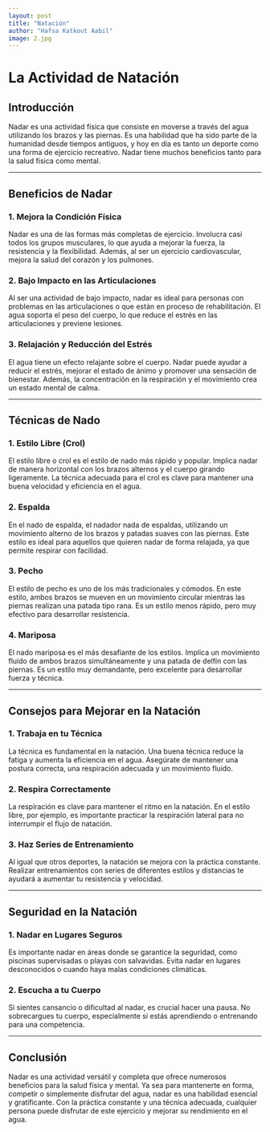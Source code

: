 ```yaml
---
layout: post
title: "Natación"
author: "Hafsa Katkout Aabil"
image: 2.jpg
---
```

# La Actividad de Natación

## Introducción  
Nadar es una actividad física que consiste en moverse a través del agua utilizando los brazos y las piernas. Es una habilidad que ha sido parte de la humanidad desde tiempos antiguos, y hoy en día es tanto un deporte como una forma de ejercicio recreativo. Nadar tiene muchos beneficios tanto para la salud física como mental.

---

## Beneficios de Nadar  

### 1. **Mejora la Condición Física**  
Nadar es una de las formas más completas de ejercicio. Involucra casi todos los grupos musculares, lo que ayuda a mejorar la fuerza, la resistencia y la flexibilidad. Además, al ser un ejercicio cardiovascular, mejora la salud del corazón y los pulmones.

### 2. **Bajo Impacto en las Articulaciones**  
Al ser una actividad de bajo impacto, nadar es ideal para personas con problemas en las articulaciones o que están en proceso de rehabilitación. El agua soporta el peso del cuerpo, lo que reduce el estrés en las articulaciones y previene lesiones.

### 3. **Relajación y Reducción del Estrés**  
El agua tiene un efecto relajante sobre el cuerpo. Nadar puede ayudar a reducir el estrés, mejorar el estado de ánimo y promover una sensación de bienestar. Además, la concentración en la respiración y el movimiento crea un estado mental de calma.

---

## Técnicas de Nado  

### 1. **Estilo Libre (Crol)**  
El estilo libre o crol es el estilo de nado más rápido y popular. Implica nadar de manera horizontal con los brazos alternos y el cuerpo girando ligeramente. La técnica adecuada para el crol es clave para mantener una buena velocidad y eficiencia en el agua.

### 2. **Espalda**  
En el nado de espalda, el nadador nada de espaldas, utilizando un movimiento alterno de los brazos y patadas suaves con las piernas. Este estilo es ideal para aquellos que quieren nadar de forma relajada, ya que permite respirar con facilidad.

### 3. **Pecho**  
El estilo de pecho es uno de los más tradicionales y cómodos. En este estilo, ambos brazos se mueven en un movimiento circular mientras las piernas realizan una patada tipo rana. Es un estilo menos rápido, pero muy efectivo para desarrollar resistencia.

### 4. **Mariposa**  
El nado mariposa es el más desafiante de los estilos. Implica un movimiento fluido de ambos brazos simultáneamente y una patada de delfín con las piernas. Es un estilo muy demandante, pero excelente para desarrollar fuerza y técnica.

---

## Consejos para Mejorar en la Natación  

### 1. **Trabaja en tu Técnica**  
La técnica es fundamental en la natación. Una buena técnica reduce la fatiga y aumenta la eficiencia en el agua. Asegúrate de mantener una postura correcta, una respiración adecuada y un movimiento fluido.

### 2. **Respira Correctamente**  
La respiración es clave para mantener el ritmo en la natación. En el estilo libre, por ejemplo, es importante practicar la respiración lateral para no interrumpir el flujo de natación.

### 3. **Haz Series de Entrenamiento**  
Al igual que otros deportes, la natación se mejora con la práctica constante. Realizar entrenamientos con series de diferentes estilos y distancias te ayudará a aumentar tu resistencia y velocidad.

---

## Seguridad en la Natación  

### 1. **Nadar en Lugares Seguros**  
Es importante nadar en áreas donde se garantice la seguridad, como piscinas supervisadas o playas con salvavidas. Evita nadar en lugares desconocidos o cuando haya malas condiciones climáticas.

### 2. **Escucha a tu Cuerpo**  
Si sientes cansancio o dificultad al nadar, es crucial hacer una pausa. No sobrecargues tu cuerpo, especialmente si estás aprendiendo o entrenando para una competencia.

---

## Conclusión  
Nadar es una actividad versátil y completa que ofrece numerosos beneficios para la salud física y mental. Ya sea para mantenerte en forma, competir o simplemente disfrutar del agua, nadar es una habilidad esencial y gratificante. Con la práctica constante y una técnica adecuada, cualquier persona puede disfrutar de este ejercicio y mejorar su rendimiento en el agua.
